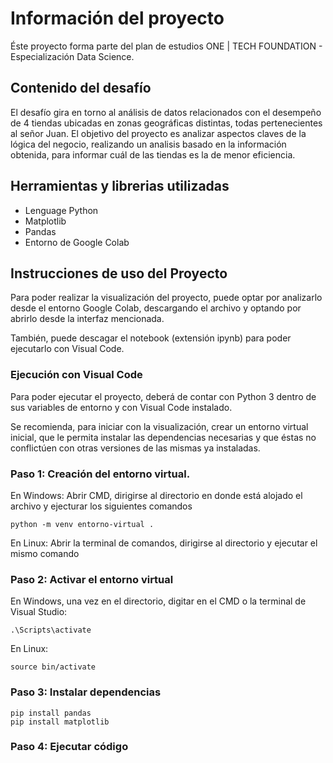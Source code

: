# Información del proyecto

Éste proyecto forma parte del plan de estudios ONE | TECH FOUNDATION - Especialización Data Science.

## Contenido del desafío

El desafío gira en torno al análisis de datos relacionados con el desempeño de 4 tiendas ubicadas en zonas geográficas distintas, todas pertenecientes al señor Juan.
El objetivo del proyecto es analizar aspectos claves de la lógica del negocio, realizando un analisis basado en la información obtenida, para informar cuál de las tiendas es la de menor eficiencia.

## Herramientas y librerias utilizadas

* Lenguage Python
* Matplotlib
* Pandas
* Entorno de Google Colab

## Instrucciones de uso del Proyecto

Para poder realizar la visualización del proyecto, puede optar por analizarlo desde el entorno Google Colab, descargando el archivo y optando por abrirlo desde la interfaz mencionada.

También, puede descagar el notebook (extensión ipynb) para poder ejecutarlo con Visual Code.

### Ejecución con Visual Code

Para poder ejecutar el proyecto, deberá de contar con Python 3 dentro de sus variables de entorno y con Visual Code instalado.

Se recomienda, para iniciar con la visualización, crear un entorno virtual inicial, que le permita instalar las dependencias necesarias y que éstas no conflictúen con otras versiones
de las mismas ya instaladas.

### Paso 1: Creación del entorno virtual.
En Windows: Abrir CMD, dirigirse al directorio en donde está alojado el archivo y ejecturar los siguientes comandos
```
python -m venv entorno-virtual .
```
En Linux: Abrir la terminal de comandos, dirigirse al directorio y ejecutar el mismo comando

### Paso 2: Activar el entorno virtual

En Windows, una vez en el directorio, digitar en el CMD o la terminal de Visual Studio:

``` 
.\Scripts\activate
```
En Linux: 
```
source bin/activate
```
### Paso 3: Instalar dependencias

```
pip install pandas
pip install matplotlib
```
### Paso 4: Ejecutar código
